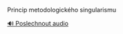 
Princip metodologického singularismu

[🔊 Poslechnout audio](/data/7-paragraphs/audio/chapter_19/para_007-Princip-metodologickho-singularismu.mp3)
